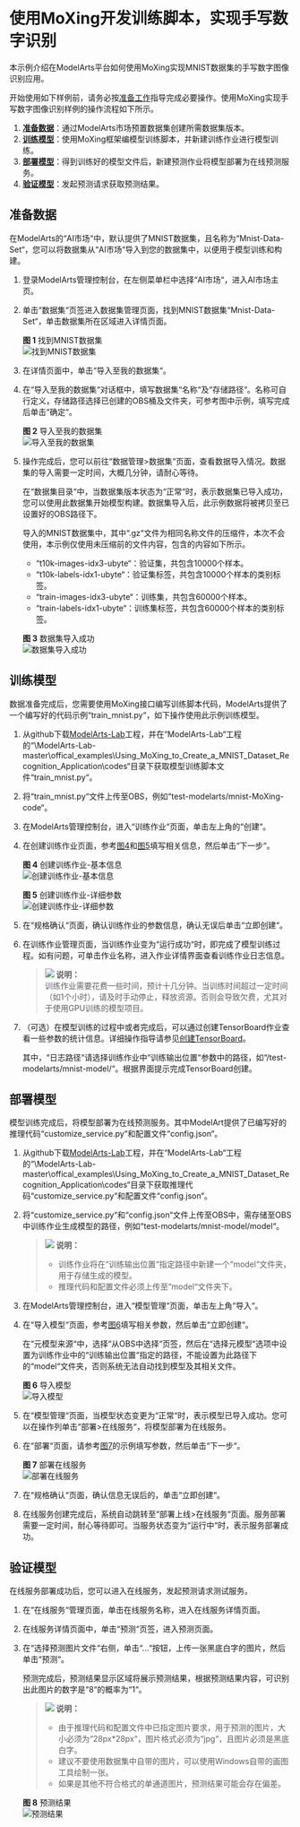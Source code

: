 # 使用MoXing开发训练脚本，实现手写数字识别<a name="modelarts_10_0007"></a>

本示例介绍在ModelArts平台如何使用MoXing实现MNIST数据集的手写数字图像识别应用。

开始使用如下样例前，请务必按[准备工作](https://support.huaweicloud.com/usermanual-modelarts/modelarts_02_0003.html)指导完成必要操作。使用MoXing实现手写数字图像识别样例的操作流程如下所示。

1.  **[准备数据](#section6190340465)**：通过ModelArts市场预置数据集创建所需数据集版本。
2.  **[训练模型](#section1710418164461)**：使用MoXing框架编模型训练脚本，并新建训练作业进行模型训练。
3.  **[部署模型](#section9958141119468)**：得到训练好的模型文件后，新建预测作业将模型部署为在线预测服务。
4.  **[验证模型](#section760652810462)**：发起预测请求获取预测结果。

## 准备数据<a name="section6190340465"></a>

在ModelArts的“AI市场“中，默认提供了MNIST数据集，且名称为“Mnist-Data-Set“，您可以将数据集从“AI市场“导入到您的数据集中，以便用于模型训练和构建。

1.  登录ModelArts管理控制台，在左侧菜单栏中选择“AI市场“，进入AI市场主页。
2.  单击“数据集“页签进入数据集管理页面，找到MNIST数据集“Mnist-Data-Set“，单击数据集所在区域进入详情页面。

    **图 1**  找到MNIST数据集<a name="fig179701440141516"></a>  
    ![](figures/找到MNIST数据集.png "找到MNIST数据集")

3.  在详情页面中，单击“导入至我的数据集“。
4.  在“导入至我的数据集“对话框中，填写数据集“名称“及“存储路径“。名称可自行定义，存储路径选择已创建的OBS桶及文件夹，可参考图中示例，填写完成后单击“确定“。

    **图 2**  导入至我的数据集<a name="fig20316170162710"></a>  
    ![](figures/导入至我的数据集.png "导入至我的数据集")

5.  操作完成后，您可以前往“数据管理\>数据集“页面，查看数据导入情况。数据集的导入需要一定时间，大概几分钟，请耐心等待。

    在“数据集目录“中，当数据集版本状态为“正常“时，表示数据集已导入成功，您可以使用此数据集开始模型构建。数据集导入后，此示例数据将被拷贝至已设置好的OBS路径下。

    导入的MNIST数据集中，其中“.gz“文件为相同名称文件的压缩件，本次不会使用，本示例仅使用未压缩前的文件内容，包含的内容如下所示。

    -   “t10k-images-idx3-ubyte“：验证集，共包含10000个样本。
    -   “t10k-labels-idx1-ubyte“：验证集标签，共包含10000个样本的类别标签。
    -   “train-images-idx3-ubyte“：训练集，共包含60000个样本。
    -   “train-labels-idx1-ubyte“：训练集标签，共包含60000个样本的类别标签。

    **图 3**  数据集导入成功<a name="fig62924842420"></a>  
    ![](figures/数据集导入成功.png "数据集导入成功")


## 训练模型<a name="section1710418164461"></a>

数据准备完成后，您需要使用MoXing接口编写训练脚本代码，ModelArts提供了一个编写好的代码示例“train\_mnist.py“，如下操作使用此示例训练模型。

1.  从github下载[ModelArts-Lab](https://github.com/huaweicloud/ModelArts-Lab)工程，并在“ModelArts-Lab“工程的“\\ModelArts-Lab-master\\offical\_examples\\Using\_MoXing\_to\_Create\_a\_MNIST\_Dataset\_Recognition\_Application\\codes“目录下获取模型训练脚本文件“train\_mnist.py“。
2.  将“train\_mnist.py“文件上传至OBS，例如“test-modelarts/mnist-MoXing-code“。
3.  在ModelArts管理控制台，进入“训练作业“页面，单击左上角的“创建“。
4.  在创建训练作业页面，参考[图4](#fig1748310525123)和[图5](#fig348317528128)填写相关信息，然后单击“下一步“。

    **图 4**  创建训练作业-基本信息<a name="fig1748310525123"></a>  
    ![](figures/创建训练作业-基本信息.png "创建训练作业-基本信息")

    **图 5**  创建训练作业-详细参数<a name="fig348317528128"></a>  
    ![](figures/创建训练作业-详细参数.png "创建训练作业-详细参数")

5.  在“规格确认“页面，确认训练作业的参数信息，确认无误后单击“立即创建“。
6.  在训练作业管理页面，当训练作业变为“运行成功“时，即完成了模型训练过程。如有问题，可单击作业名称，进入作业详情界面查看训练作业日志信息。

    >![](public_sys-resources/icon-note.gif) **说明：**   
    >训练作业需要花费一些时间，预计十几分钟。当训练时间超过一定时间（如1个小时），请及时手动停止，释放资源。否则会导致欠费，尤其对于使用GPU训练的模型项目。  

7.  （可选）在模型训练的过程中或者完成后，可以通过创建TensorBoard作业查看一些参数的统计信息。详细操作指导请参见[创建TensorBoard](https://support.huaweicloud.com/usermanual-modelarts/modelarts_02_0035.html)。

    其中，“日志路径“请选择训练作业中“训练输出位置“参数中的路径，如“/test-modelarts/mnist-model/“。根据界面提示完成TensorBoard创建。


## 部署模型<a name="section9958141119468"></a>

模型训练完成后，将模型部署为在线预测服务。其中ModelArt提供了已编写好的推理代码“customize\_service.py“和配置文件“config.json“。

1.  从github下载[ModelArts-Lab](https://github.com/huaweicloud/ModelArts-Lab)工程，并在“ModelArts-Lab“工程的“\\ModelArts-Lab-master\\offical\_examples\\Using\_MoXing\_to\_Create\_a\_MNIST\_Dataset\_Recognition\_Application\\codes“目录下获取推理代码“customize\_service.py“和配置文件“config.json“。
2.  将“customize\_service.py“和“config.json“文件上传至OBS中，需存储至OBS中训练作业生成模型的路径，例如“test-modelarts/mnist-model/model“。

    >![](public_sys-resources/icon-note.gif) **说明：**   
    >-   训练作业将在“训练输出位置“指定路径中新建一个“model“文件夹，用于存储生成的模型。  
    >-   推理代码和配置文件必须上传至“model“文件夹下。  

3.  在ModelArts管理控制台，进入“模型管理“页面，单击左上角“导入“。
4.  在“导入模型“页面，参考[图6](#fig1117910489486)填写相关参数，然后单击“立即创建“。

    在“元模型来源“中，选择“从OBS中选择“页签，然后在“选择元模型“选项中设置为训练作业中的“训练输出位置“指定的路径，不能设置为此路径下的“model“文件夹，否则系统无法自动找到模型及其相关文件。

    **图 6**  导入模型<a name="fig1117910489486"></a>  
    ![](figures/导入模型.png "导入模型")

5.  在“模型管理“页面，当模型状态变更为“正常“时，表示模型已导入成功。您可以在操作列单击“部署\>在线服务“，将模型部署为在线服务。
6.  在“部署“页面，请参考[图7](#fig20614113342113)的示例填写参数，然后单击“下一步“。

    **图 7**  部署在线服务<a name="fig20614113342113"></a>  
    ![](figures/部署在线服务.png "部署在线服务")

7.  在“规格确认“页面，确认信息无误后的，单击“立即创建“。
8.  在线服务创建完成后，系统自动跳转至“部署上线\>在线服务“页面。服务部署需要一定时间，耐心等待即可。当服务状态变为“运行中“时，表示服务部署成功。

## 验证模型<a name="section760652810462"></a>

在线服务部署成功后，您可以进入在线服务，发起预测请求测试服务。

1.  在“在线服务“管理页面，单击在线服务名称，进入在线服务详情页面。
2.  在线服务详情页面中，单击“预测“页签，进入预测页面。
3.  在“选择预测图片文件“右侧，单击“...“按钮，上传一张黑底白字的图片，然后单击“预测“。

    预测完成后，预测结果显示区域将展示预测结果，根据预测结果内容，可识别出此图片的数字是“8“的概率为“1“。

    >![](public_sys-resources/icon-note.gif) **说明：**   
    >-   由于推理代码和配置文件中已指定图片要求，用于预测的图片，大小必须为“28px\*28px“，图片格式必须为“jpg“，且图片必须是黑底白字。  
    >-   建议不要使用数据集中自带的图片，可以使用Windows自带的画图工具绘制一张。  
    >-   如果是其他不符合格式的单通道图片，预测结果可能会存在偏差。  

    **图 8**  预测结果<a name="fig2049295319516"></a>  
    ![](figures/预测结果.png "预测结果")


